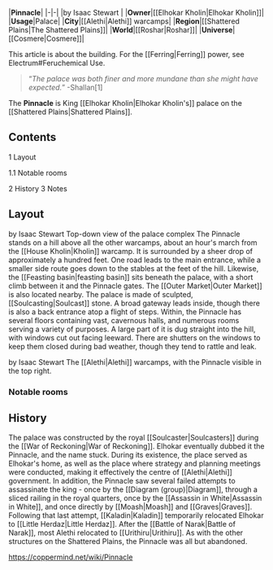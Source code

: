 |**Pinnacle**|
|-|-|
|by  Isaac Stewart |
|**Owner**|[[Elhokar Kholin\|Elhokar Kholin]]|
|**Usage**|Palace|
|**City**|[[Alethi\|Alethi]] warcamps|
|**Region**|[[Shattered Plains\|The Shattered Plains]]|
|**World**|[[Roshar\|Roshar]]|
|**Universe**|[[Cosmere\|Cosmere]]|

This article is about the building. For the [[Ferring\|Ferring]] power, see Electrum#Feruchemical Use.
>“*The palace was both finer and more mundane than she might have expected.*”
\-Shallan[1]


The **Pinnacle** is King [[Elhokar Kholin\|Elhokar Kholin's]] palace on the [[Shattered Plains\|Shattered Plains]].

## Contents

1 Layout

1.1 Notable rooms


2 History
3 Notes


## Layout
 by  Isaac Stewart  Top-down view of the palace complex
The Pinnacle stands on a hill above all the other warcamps, about an hour's march from the [[House Kholin\|Kholin]] warcamp. It is surrounded by a sheer drop of approximately a hundred feet. One road leads to the main entrance, while a smaller side route goes down to the stables at the feet of the hill. Likewise, the [[Feasting basin\|feasting basin]] sits beneath the palace, with a short climb between it and the Pinnacle gates. The [[Outer Market\|Outer Market]] is also located nearby.
The palace is made of sculpted, [[Soulcasting\|Soulcast]] stone. A broad gateway leads inside, though there is also a back entrance atop a flight of steps. Within, the Pinnacle has several floors containing vast, cavernous halls, and numerous rooms serving a variety of purposes. A large part of it is dug straight into the hill, with windows cut out facing leeward. There are shutters on the windows to keep them closed during bad weather, though they tend to rattle and leak.

 by  Isaac Stewart  The [[Alethi\|Alethi]] warcamps, with the Pinnacle visible in the top right.
### Notable rooms




## History
The palace was constructed by the royal [[Soulcaster\|Soulcasters]] during the [[War of Reckoning\|War of Reckoning]]. Elhokar eventually dubbed it the Pinnacle, and the name stuck.
During its existence, the place served as Elhokar's home, as well as the place where strategy and planning meetings were conducted, making it effectively the centre of [[Alethi\|Alethi]] government. In addition, the Pinnacle saw several failed attempts to assassinate the king - once by the [[Diagram (group)\|Diagram]], through a sliced railing in the royal quarters, once by the [[Assassin in White\|Assassin in White]], and once directly by [[Moash\|Moash]] and [[Graves\|Graves]]. Following that last attempt, [[Kaladin\|Kaladin]] temporarily relocated Elhokar to [[Little Herdaz\|Little Herdaz]].
After the [[Battle of Narak\|Battle of Narak]], most Alethi relocated to [[Urithiru\|Urithiru]]. As with the other structures on the Shattered Plains, the Pinnacle was all but abandoned.



https://coppermind.net/wiki/Pinnacle